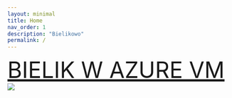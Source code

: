 ```yaml
---
layout: minimal
title: Home
nav_order: 1
description: "Bielikowo"
permalink: /
---
```


<span class="luckiest" style="font-size: 50px;"><a href="/bielikowo/bielik-w-azure-vm/index.html">BIELIK W AZURE VM</a> <img src="/bielikowo/assets/images/yt.png" /></span>
<!--<div class="video-container">
    <iframe src="https://www.youtube.com/embed/NuUI4NfnxoY" frameborder="0" allowfullscreen></iframe>
</div>-->



